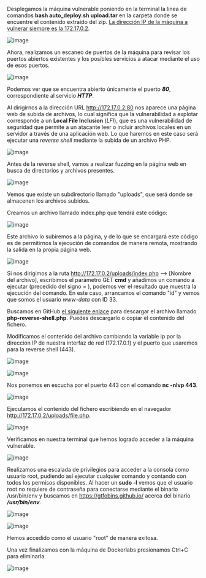Desplegamos la máquina vulnerable poniendo en la terminal la línea de comandos **bash auto_deploy.sh upload.tar** en la carpeta donde se encuentre el contenido extraído del zip.
  <ins>La dirección IP de la máquina a vulnerar siempre es la 172.17.0.2</ins>.

  ![image](https://github.com/PedroMontoya11/Laboratorios-CTF/assets/145665312/ff6ddac4-0189-4278-8a88-e514eb4b9d3e)

Ahora, realizamos un escaneo de puertos de la máquina para revisar los puertos abiertos existentes y los posibles servicios a atacar mediante el uso de esos puertos.

  ![image](https://github.com/PedroMontoya11/Laboratorios-CTF/assets/145665312/c981b54c-164d-44eb-a561-9eb395f963dd)

Podemos ver que se encuentra abierto únicamente el puerto ***80***, correspondiente al servicio ***HTTP***.

Al dirigirnos a la dirección URL http://172.17.0.2:80 nos aparece una página web de subida de archivos, lo cual significa que la vulnerabilidad a explotar corresponde a un **Local File Inclusion** (*LFI*), que es una vulnerabilidad de seguridad que permite a un atacante leer o incluir archivos locales en un servidor a través de una aplicación web. Lo que haremos en este caso será ejecutar una *reverse shell* mediante la subida de un archivo PHP.

  ![image](https://github.com/PedroMontoya11/Laboratorios-CTF/assets/145665312/0d0623b6-51aa-40d1-8aa9-2556616bf2bf)

Antes de la reverse shell, vamos a realizar fuzzing en la página web en busca de directorios y archivos presentes.

  ![image](https://github.com/PedroMontoya11/Laboratorios-CTF/assets/145665312/bfc1befa-b0d0-4d43-9c81-461d8528ab6f)

Vemos que existe un subdirectorio llamado "uploads", que será donde se almacenen los archivos subidos.

Creamos un archivo llamado index.php que tendrá este código:

  ![image](https://github.com/PedroMontoya11/Laboratorios-CTF/assets/145665312/3d1af567-0427-48ae-a869-f7cdfbe5a228)

Este archivo lo subiremos a la página, y de lo que se encargará este código es de permitirnos la ejecución de comandos de manera remota, mostrando la salida en la propia página web.

  ![image](https://github.com/PedroMontoya11/Laboratorios-CTF/assets/145665312/85b72da3-949e-4de2-91cb-ac04f4fe6e3d)

Si nos dirigimos a la ruta http://172.17.0.2/uploads/index.php --> [Nombre del archivo], escribimos el parámetro GET **cmd** y añadimos un comando a ejecutar (precedido del signo = ), podemos ver el resultado que muestra la ejecución del comando. En este caso, arrancamos el comando "id" y vemos que somos el usuario *www-data* con ID 33.

Buscamos en GitHub [el siguiente enlace](https://github.com/pentestmonkey/php-reverse-shell/blob/master/php-reverse-shell.php) para descargar el archivo llamado **php-reverse-shell.php**. Puedes descargarlo o copiar el contenido del fichero.

Modificamos el contenido del archivo cambiando la variable ip por la dirección IP de nuestra interfaz de red (172.17.0.1) y el puerto que usaremos para la reverse shell (443).

  ![image](https://github.com/PedroMontoya11/Laboratorios-CTF/assets/145665312/c7a2345a-9ab7-488b-97d5-054a82793739)

  ![image](https://github.com/PedroMontoya11/Laboratorios-CTF/assets/145665312/28f48570-9970-4a1b-9513-51b71cedb6f2)

Nos ponemos en escucha por el puerto 443 con el comando **nc -nlvp 443**.

  ![image](https://github.com/PedroMontoya11/Laboratorios-CTF/assets/145665312/ee15780f-50c5-4ded-ba7d-ee0a43c40cb6)

Ejecutamos el contenido del fichero escribiendo en el navegador http://172.17.0.2/uploads/file.php.

  ![image](https://github.com/PedroMontoya11/Laboratorios-CTF/assets/145665312/1c5b949e-9daa-40de-94a6-35b374b961eb)

Verificamos en nuestra terminal que hemos logrado acceder a la máquina vulnerable.

  ![image](https://github.com/PedroMontoya11/Laboratorios-CTF/assets/145665312/884b2d59-2080-4778-bdb3-8c0806c4ea2d)

Realizamos una escalada de privilegios para acceder a la consola como usuario root, pudiendo así ejecutar cualquier comando y contando con todos los permisos disponibles.
Al hacer un **sudo -l** vemos que el usuario root no requiere de contraseña para conectarse mediante el binario /usr/bin/env y buscamos en https://gtfobins.github.io/ acerca del binario ***/usr/bin/env***.

  ![image](https://github.com/PedroMontoya11/Laboratorios-CTF/assets/145665312/2d2c6ed5-524f-4989-96c1-ed2b7f510b07)

  ![image](https://github.com/PedroMontoya11/Laboratorios-CTF/assets/145665312/03be6dfe-02a0-48fe-b525-33a2f9a92419)

  Hemos accedido como el usuario "root" de manera exitosa.

Una vez finalizamos con la máquina de Dockerlabs presionamos Ctrl+C para eliminarla.

  ![image](https://github.com/PedroMontoya11/Laboratorios-CTF/assets/145665312/9b26fe67-8cdd-4807-81c9-1877514cd0e6)
